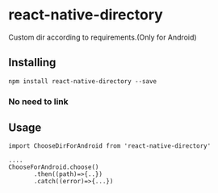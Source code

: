 # react-native-directory
Custom dir according to requirements.(Only for Android)


## Installing
    npm install react-native-directory --save

### No need to link

## Usage
    import ChooseDirForAndroid from 'react-native-directory'
    
    ....
    ChooseForAndroid.choose()
           .then((path)=>{..})
           .catch((error)=>{...})
   
   
   
